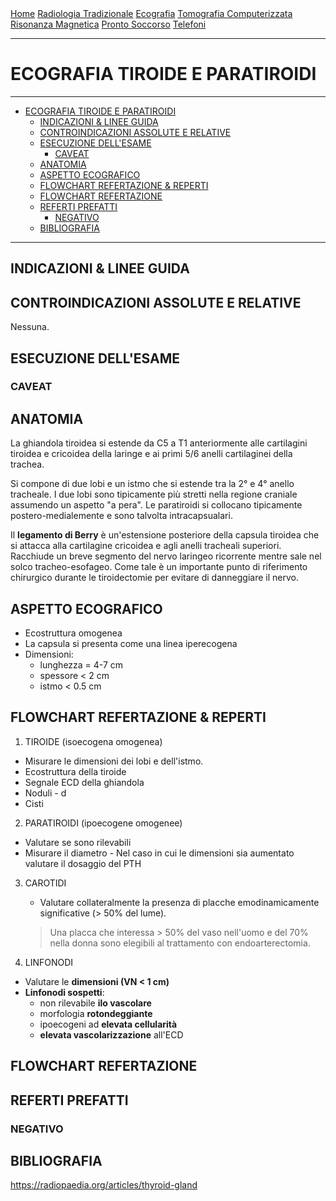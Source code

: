 <div class="topnav">
  <a href="https://sl-rad.github.io/SL-Rad-Vademecum">Home</a>
  <a href="https://sl-rad.github.io/SL-Rad-Vademecum/radiologia_tradizionale.html">Radiologia Tradizionale</a>
  <a href="https://sl-rad.github.io/SL-Rad-Vademecum/ecografia.html">Ecografia</a>
  <a href="https://sl-rad.github.io/SL-Rad-Vademecum/tomografia_computerizzata.html">Tomografia Computerizzata</a>
  <a href="https://sl-rad.github.io/SL-Rad-Vademecum/risonanza_magnetica.html">Risonanza Magnetica</a>
  <a href="https://sl-rad.github.io/SL-Rad-Vademecum/pronto_soccorso.html">Pronto Soccorso</a>
  <a href="https://sl-rad.github.io/SL-Rad-Vademecum/contatti.html">Telefoni</a>
</div>

- - -

# ECOGRAFIA TIROIDE E PARATIROIDI

- - -

- [ECOGRAFIA TIROIDE E PARATIROIDI](#ecografia-tiroide-e-paratiroidi)
  - [INDICAZIONI & LINEE GUIDA](#indicazioni--linee-guida)
  - [CONTROINDICAZIONI ASSOLUTE E RELATIVE](#controindicazioni-assolute-e-relative)
  - [ESECUZIONE DELL'ESAME](#esecuzione-dellesame)
    - [CAVEAT](#caveat)
  - [ANATOMIA](#anatomia)
  - [ASPETTO ECOGRAFICO](#aspetto-ecografico)
  - [FLOWCHART REFERTAZIONE & REPERTI](#flowchart-refertazione--reperti)
  - [FLOWCHART REFERTAZIONE](#flowchart-refertazione)
  - [REFERTI PREFATTI](#referti-prefatti)
    - [NEGATIVO](#negativo)
  - [BIBLIOGRAFIA](#bibliografia)

---

## INDICAZIONI & LINEE GUIDA



## CONTROINDICAZIONI ASSOLUTE E RELATIVE
Nessuna.

## ESECUZIONE DELL'ESAME
### CAVEAT

## ANATOMIA
La ghiandola tiroidea si estende da C5 a T1 anteriormente alle cartilagini tiroidea e cricoidea della laringe e ai primi 5/6 anelli cartilaginei della trachea.

Si compone di due lobi e un istmo che si estende tra la 2° e 4° anello tracheale.
I due lobi sono tipicamente più stretti nella regione craniale assumendo un aspetto "a pera".
Le paratiroidi si collocano tipicamente postero-medialemente e sono talvolta intracapsualari.

Il **legamento di Berry** è un'estensione posteriore della capsula tiroidea che si attacca alla cartilagine cricoidea e agli anelli tracheali superiori. Racchiude un breve segmento del nervo laringeo ricorrente mentre sale nel solco tracheo-esofageo. Come tale è un importante punto di riferimento chirurgico durante le tiroidectomie per evitare di danneggiare il nervo. 

## ASPETTO ECOGRAFICO
- Ecostruttura omogenea
- La capsula si presenta come una linea iperecogena
- Dimensioni:
  - lunghezza = 4-7 cm
  - spessore < 2 cm
  - istmo < 0.5 cm

## FLOWCHART REFERTAZIONE & REPERTI
1. TIROIDE (isoecogena omogenea)
  - Misurare le dimensioni dei lobi e dell'istmo.
  - Ecostruttura della tiroide
  - Segnale ECD della ghiandola
  - Noduli
		- d
  - Cisti
2. PARATIROIDI (ipoecogene omogenee)
  - Valutare se sono rilevabili
  - Misurare il diametro
		- Nel caso in cui le dimensioni sia aumentato valutare il dosaggio del PTH
3. CAROTIDI
	- Valutare collateralmente la presenza di placche emodinamicamente significative (> 50% del lume).
&nbsp;
	> Una placca che interessa > 50% del vaso nell'uomo e del 70% nella donna sono elegibili al trattamento con endoarterectomia.

4. LINFONODI
  - Valutare le **dimensioni (VN < 1 cm)**
  - **Linfonodi sospetti**:
    - non rilevabile **ilo vascolare**
    - morfologia **rotondeggiante**
    - ipoecogeni ad **elevata cellularità**
    - **elevata vascolarizzazione** all'ECD



## FLOWCHART REFERTAZIONE

## REFERTI PREFATTI

### NEGATIVO


## BIBLIOGRAFIA
https://radiopaedia.org/articles/thyroid-gland